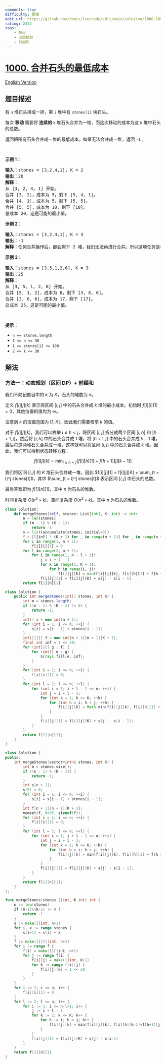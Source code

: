 ```yaml
---
comments: true
difficulty: 困难
edit_url: https://github.com/doocs/leetcode/edit/main/solution/1000-1099/1000.Minimum%20Cost%20to%20Merge%20Stones/README.md
rating: 2422
tags:
    - 数组
    - 动态规划
    - 前缀和
---
```


# [1000. 合并石头的最低成本](https://leetcode.cn/problems/minimum-cost-to-merge-stones)

[English Version](/solution/1000-1099/1000.Minimum%20Cost%20to%20Merge%20Stones/README_EN.md)

## 题目描述

<!-- 这里写题目描述 -->

<p>有 <code>n</code> 堆石头排成一排，第 <code>i</code> 堆中有&nbsp;<code>stones[i]</code>&nbsp;块石头。</p>

<p>每次 <strong>移动</strong> 需要将 <strong>连续的</strong> <code>k</code> 堆石头合并为一堆，而这次移动的成本为这 <code>k</code> 堆中石头的总数。</p>

<p>返回把所有石头合并成一堆的最低成本。如果无法合并成一堆，返回 <code>-1</code> 。</p>

<p>&nbsp;</p>

<p><strong>示例 1：</strong></p>

<pre>
<strong>输入：</strong>stones = [3,2,4,1], K = 2
<strong>输出：</strong>20
<strong>解释：</strong>
从 [3, 2, 4, 1] 开始。
合并 [3, 2]，成本为 5，剩下 [5, 4, 1]。
合并 [4, 1]，成本为 5，剩下 [5, 5]。
合并 [5, 5]，成本为 10，剩下 [10]。
总成本 20，这是可能的最小值。
</pre>

<p><strong>示例 2：</strong></p>

<pre>
<strong>输入：</strong>stones = [3,2,4,1], K = 3
<strong>输出：</strong>-1
<strong>解释：</strong>任何合并操作后，都会剩下 2 堆，我们无法再进行合并。所以这项任务是不可能完成的。.
</pre>

<p><strong>示例 3：</strong></p>

<pre>
<strong>输入：</strong>stones = [3,5,1,2,6], K = 3
<strong>输出：</strong>25
<strong>解释：</strong>
从 [3, 5, 1, 2, 6] 开始。
合并 [5, 1, 2]，成本为 8，剩下 [3, 8, 6]。
合并 [3, 8, 6]，成本为 17，剩下 [17]。
总成本 25，这是可能的最小值。
</pre>

<p>&nbsp;</p>

<p><strong>提示：</strong></p>

<ul>
	<li><code>n == stones.length</code></li>
	<li><code>1 &lt;= n &lt;= 30</code></li>
	<li><code>1 &lt;= stones[i] &lt;= 100</code></li>
	<li><code>2 &lt;= k &lt;= 30</code></li>
</ul>

## 解法

### 方法一：动态规划（区间 DP）+ 前缀和

我们不妨记题目中的 $k$ 为 $K$，石头的堆数为 $n$。

定义 $f[i][j][k]$ 表示将区间 $[i, j]$ 中的石头合并成 $k$ 堆的最小成本。初始时 $f[i][i][1] = 0$，其他位置的值均为 $\infty$。

注意到 $k$ 的取值范围为 $[1, K]$，因此我们需要枚举 $k$ 的值。

对于 $f[i][j][k]$，我们可以枚举 $i \leq h \lt j$，将区间 $[i, j]$ 拆分成两个区间 $[i, h]$ 和 $[h + 1, j]$，然后将 $[i, h]$ 中的石头合并成 $1$ 堆，将 $[h + 1, j]$ 中的石头合并成 $k - 1$ 堆，最后将这两堆石头合并成一堆，这样就可以将区间 $[i, j]$ 中的石头合并成 $k$ 堆。因此，我们可以得到状态转移方程：

$$
f[i][j][k] = \min_{i \leq h < j} \{f[i][h][1] + f[h + 1][j][k - 1]\}
$$

我们将区间 $[i, j]$ 的 $K$ 堆石头合并成一堆，因此 $f[i][j][1] = f[i][j][K] + \sum_{t = i}^j stones[t]$，其中 $\sum_{t = i}^j stones[t]$ 表示区间 $[i, j]$ 中石头的总数。

最后答案即为 $f[1][n][1]$，其中 $n$ 为石头的堆数。

时间复杂度 $O(n^3 \times k)$，空间复杂度 $O(n^2 \times k)$。其中 $n$ 为石头的堆数。

<!-- tabs:start -->

```python
class Solution:
    def mergeStones(self, stones: List[int], K: int) -> int:
        n = len(stones)
        if (n - 1) % (K - 1):
            return -1
        s = list(accumulate(stones, initial=0))
        f = [[[inf] * (K + 1) for _ in range(n + 1)] for _ in range(n + 1)]
        for i in range(1, n + 1):
            f[i][i][1] = 0
        for l in range(2, n + 1):
            for i in range(1, n - l + 2):
                j = i + l - 1
                for k in range(1, K + 1):
                    for h in range(i, j):
                        f[i][j][k] = min(f[i][j][k], f[i][h][1] + f[h + 1][j][k - 1])
                f[i][j][1] = f[i][j][K] + s[j] - s[i - 1]
        return f[1][n][1]
```

```java
class Solution {
    public int mergeStones(int[] stones, int K) {
        int n = stones.length;
        if ((n - 1) % (K - 1) != 0) {
            return -1;
        }
        int[] s = new int[n + 1];
        for (int i = 1; i <= n; ++i) {
            s[i] = s[i - 1] + stones[i - 1];
        }
        int[][][] f = new int[n + 1][n + 1][K + 1];
        final int inf = 1 << 20;
        for (int[][] g : f) {
            for (int[] e : g) {
                Arrays.fill(e, inf);
            }
        }
        for (int i = 1; i <= n; ++i) {
            f[i][i][1] = 0;
        }
        for (int l = 2; l <= n; ++l) {
            for (int i = 1; i + l - 1 <= n; ++i) {
                int j = i + l - 1;
                for (int k = 1; k <= K; ++k) {
                    for (int h = i; h < j; ++h) {
                        f[i][j][k] = Math.min(f[i][j][k], f[i][h][1] + f[h + 1][j][k - 1]);
                    }
                }
                f[i][j][1] = f[i][j][K] + s[j] - s[i - 1];
            }
        }
        return f[1][n][1];
    }
}
```

```cpp
class Solution {
public:
    int mergeStones(vector<int>& stones, int K) {
        int n = stones.size();
        if ((n - 1) % (K - 1)) {
            return -1;
        }
        int s[n + 1];
        s[0] = 0;
        for (int i = 1; i <= n; ++i) {
            s[i] = s[i - 1] + stones[i - 1];
        }
        int f[n + 1][n + 1][K + 1];
        memset(f, 0x3f, sizeof(f));
        for (int i = 1; i <= n; ++i) {
            f[i][i][1] = 0;
        }
        for (int l = 2; l <= n; ++l) {
            for (int i = 1; i + l - 1 <= n; ++i) {
                int j = i + l - 1;
                for (int k = 1; k <= K; ++k) {
                    for (int h = i; h < j; ++h) {
                        f[i][j][k] = min(f[i][j][k], f[i][h][1] + f[h + 1][j][k - 1]);
                    }
                }
                f[i][j][1] = f[i][j][K] + s[j] - s[i - 1];
            }
        }
        return f[1][n][1];
    }
};
```

```go
func mergeStones(stones []int, K int) int {
	n := len(stones)
	if (n-1)%(K-1) != 0 {
		return -1
	}
	s := make([]int, n+1)
	for i, x := range stones {
		s[i+1] = s[i] + x
	}
	f := make([][][]int, n+1)
	for i := range f {
		f[i] = make([][]int, n+1)
		for j := range f[i] {
			f[i][j] = make([]int, K+1)
			for k := range f[i][j] {
				f[i][j][k] = 1 << 20
			}
		}
	}
	for i := 1; i <= n; i++ {
		f[i][i][1] = 0
	}
	for l := 2; l <= n; l++ {
		for i := 1; i <= n-l+1; i++ {
			j := i + l - 1
			for k := 2; k <= K; k++ {
				for h := i; h < j; h++ {
					f[i][j][k] = min(f[i][j][k], f[i][h][k-1]+f[h+1][j][1])
				}
			}
			f[i][j][1] = f[i][j][K] + s[j] - s[i-1]
		}
	}
	return f[1][n][1]
}
```

<!-- tabs:end -->

<!-- end -->
